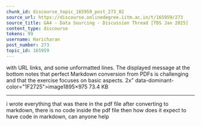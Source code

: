 ```yaml
---
chunk_id: discourse_topic_165959_post_273_02
source_url: https://discourse.onlinedegree.iitm.ac.in/t/165959/273
source_title: GA4 - Data Sourcing - Discussion Thread [TDS Jan 2025]
content_type: discourse
tokens: 99
username: Haricharan
post_number: 273
topic_id: 165959
---
```


 with URL links, and some unformatted lines. The displayed message at the bottom notes that perfect Markdown conversion from PDFs is challenging and that the exercise focuses on basic aspects. 2x" data-dominant-color="1F2725">image1895×975 73.4 KB

---

i wrote everything that was there in the pdf file after converting to markdown, there is no code inside the pdf file then how does it expect to have code in markdown, can anyone help
